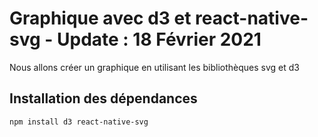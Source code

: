 # Graphique avec d3 et react-native-svg - Update : 18 Février 2021

Nous allons créer un graphique en utilisant les bibliothèques svg et d3

## Installation des dépendances

```zsh
npm install d3 react-native-svg
```
